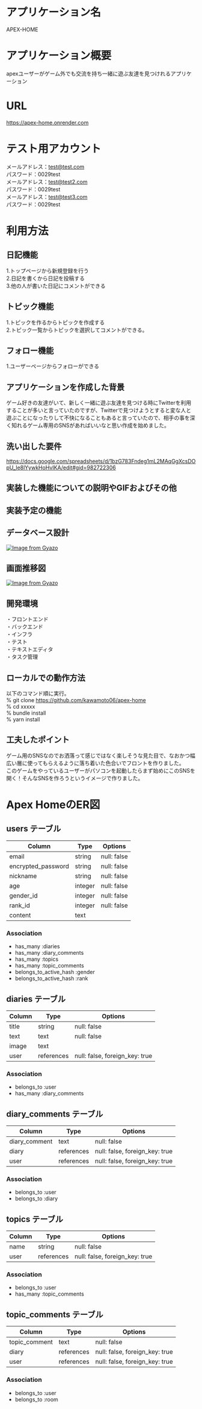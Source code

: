 # アプリケーション名
APEX-HOME  
# アプリケーション概要
apexユーザーがゲーム外でも交流を持ち一緒に遊ぶ友達を見つけれるアプリケーション  
# URL
https://apex-home.onrender.com

# テスト用アカウント
メールアドレス：test@test.com  
パスワード：0029test  
メールアドレス：test@test2.com  
パスワード：0029test  
メールアドレス：test@test3.com  
パスワード：0029test  
# 利用方法
## 日記機能
1.トップページから新規登録を行う  
2.日記を書くから日記を投稿する  
3.他の人が書いた日記にコメントができる  
## トピック機能
1.トピックを作るからトピックを作成する  
2.トピック一覧からトピックを選択してコメントができる。  
## フォロー機能
1.ユーザーページからフォローができる  
## アプリケーションを作成した背景
ゲーム好きの友達がいて、新しく一緒に遊ぶ友達を見つける時にTwitterを利用することが多いと言っていたのですが、Twitterで見つけようとすると変な人と遊ぶことになったりして不快になることもあると言っていたので、相手の事を深く知れるゲーム専用のSNSがあればいいなと思い作成を始めました。  
## 洗い出した要件
https://docs.google.com/spreadsheets/d/1bzG783Fndeg1mL2MAqGgXcsDOpU_Ie8lYywkHoHvIKA/edit#gid=982722306  
## 実装した機能についての説明やGIFおよびその他
## 実装予定の機能
## データベース設計
[![Image from Gyazo](https://i.gyazo.com/e10553e46bb3a3ab6e466f9d941be3ca.png)](https://gyazo.com/e10553e46bb3a3ab6e466f9d941be3ca)  
## 画面推移図
[![Image from Gyazo](https://i.gyazo.com/8cf10625b19e9ef8ddf32e5bb6c5fe20.png)](https://gyazo.com/8cf10625b19e9ef8ddf32e5bb6c5fe20)  
## 開発環境
・フロントエンド  
・バックエンド  
・インフラ  
・テスト  
・テキストエディタ  
・タスク管理  
## ローカルでの動作方法
以下のコマンド順に実行。  
% git clone https://github.com/kawamoto06/apex-home  
% cd xxxxx  
% bundle install  
% yarn install  
## 工夫したポイント
ゲーム用のSNSなのでお洒落って感じではなく楽しそうな見た目で、なおかつ幅広い層に使ってもらえるように落ち着いた色合いでフロントを作りました。  
このゲームをやっているユーザーがパソコンを起動したらまず始めにこのSNSを開く！そんなSNSを作ろうというイメージで作りました。



# Apex HomeのER図

## users テーブル

| Column             | Type    | Options     |
| ------------------ | ------- | ----------- |
| email              | string  | null: false |
| encrypted_password | string  | null: false |
| nickname           | string  | null: false |
| age                | integer | null: false |
| gender_id          | integer | null: false |
| rank_id            | integer | null: false |
| content            | text    |             |

### Association

- has_many :diaries
- has_many :diary_comments
- has_many :topics
- has_many :topic_comments
- belongs_to_active_hash :gender
- belongs_to_active_hash :rank

## diaries テーブル

| Column     |     Type       | Options                        |
| ---------- | ---------- | ------------------------------ |
| title      | string     | null: false                    |
| text       | text       | null: false                    |
| image      | text       |                                |
| user       | references | null: false, foreign_key: true |

### Association

- belongs_to :user
- has_many   :diary_comments

## diary_comments テーブル

| Column            | Type       | Options                        |
| ----------------- | ---------- | ------------------------------ |
| diary_comment     | text       | null: false                    |
| diary             | references | null: false, foreign_key: true |
| user              | references | null: false, foreign_key: true |

### Association

- belongs_to :user
- belongs_to :diary

## topics テーブル

| Column      | Type       | Options                        |
| ----------- | ---------- | ------------------------------ |
| name        | string     | null: false                    |
| user        | references | null: false, foreign_key: true |

### Association

- belongs_to :user
- has_many   :topic_comments

## topic_comments テーブル

| Column            | Type       | Options                        |
| ----------------- | ---------- | ------------------------------ |
| topic_comment     | text       | null: false                    |
| diary             | references | null: false, foreign_key: true |
| user              | references | null: false, foreign_key: true |

### Association

- belongs_to :user
- belongs_to :room
